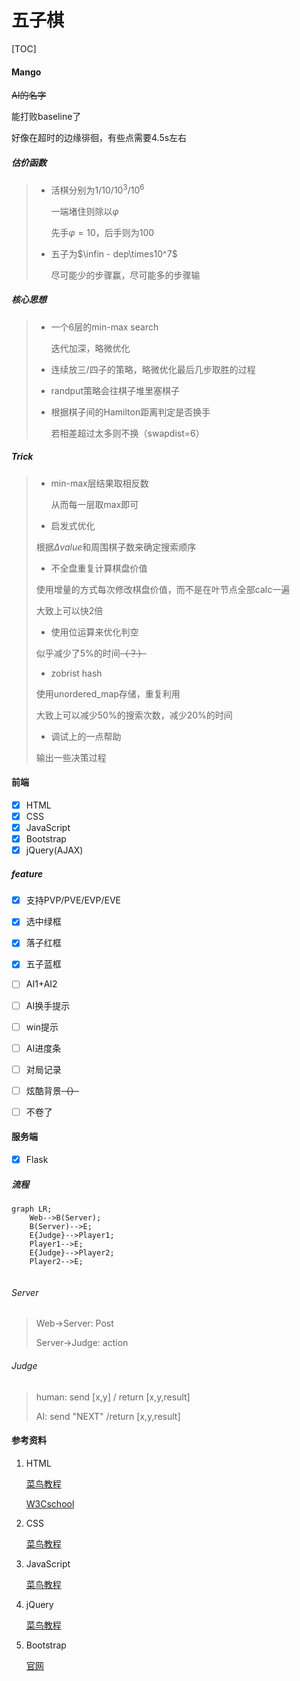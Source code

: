 # 五子棋

[TOC]

#### Mango

~~AI的名字~~

能打败baseline了

好像在超时的边缘徘徊，有些点需要4.5s左右

##### 估价函数

> - 活棋分别为$1/10/10^3/10^6$
>
>   一端堵住则除以$\varphi$
>
>   先手$\varphi=10$，后手则为$100$
>
> - 五子为$\infin - dep\times10^7$
>
>   尽可能少的步骤赢，尽可能多的步骤输
>

##### 核心思想

> - 一个6层的min-max search
>
>   迭代加深，略微优化
>
> - 连续放三/四子的策略，略微优化最后几步取胜的过程
>
> - randput策略会往棋子堆里塞棋子
>
> - 根据棋子间的Hamilton距离判定是否换手
>
>   若相差超过太多则不换（swapdist=6）

##### Trick

>- min-max层结果取相反数
>
>   从而每一层取max即可
>
>- 启发式优化
>
>  根据$\Delta value$和周围棋子数来确定搜索顺序
>
>- 不全盘重复计算棋盘价值
>
>  使用增量的方式每次修改棋盘价值，而不是在叶节点全部calc一遍
>
>  大致上可以快2倍
>
>- 使用位运算来优化判空
>
>  似乎减少了5%的时间~~（？）~~
>
>- zobrist hash
>
>  使用unordered_map存储，重复利用
>
>  大致上可以减少50%的搜索次数，减少20%的时间
>
>- 调试上的一点帮助
>
>  输出一些决策过程



#### 前端

- [x] HTML
- [x] CSS
- [x] JavaScript
- [x] Bootstrap
- [x] jQuery(AJAX)

##### feature

- [x] 支持PVP/PVE/EVP/EVE

- [x] 选中绿框

- [x] 落子红框
- [x] 五子蓝框
- [ ] AI1+AI2
- [ ] AI换手提示
- [ ] win提示
- [ ] AI进度条
- [ ] 对局记录
- [ ] 炫酷背景~~（）~~
- [ ] 不卷了

#### 服务端

- [x] Flask

##### 流程

```mermaid
graph LR;
	Web-->B(Server);
	B(Server)-->E;
	E{Judge}-->Player1;
	Player1-->E;
	E{Judge}-->Player2;
	Player2-->E;
	
```

###### Server

> Web->Server: Post
>
> Server->Judge: action

###### Judge

> human: send [x,y] / return [x,y,result]
>
> AI: send "NEXT" /return [x,y,result]



#### 参考资料

1. HTML

   [菜鸟教程](https://www.runoob.com/html/html-quicklist.html)

   [W3Cschool](https://www.w3cschool.cn/html5/)

2. CSS

   [菜鸟教程](https://www.runoob.com/css3/css3-flexbox.html)

3. JavaScript

   [菜鸟教程](https://www.runoob.com/js/js-validation-api.html)

4. jQuery

   [菜鸟教程](https://www.runoob.com/jquery/jquery-ajax-load.html)

5. Bootstrap

   [官网](https://v3.bootcss.com/getting-started/#template)

